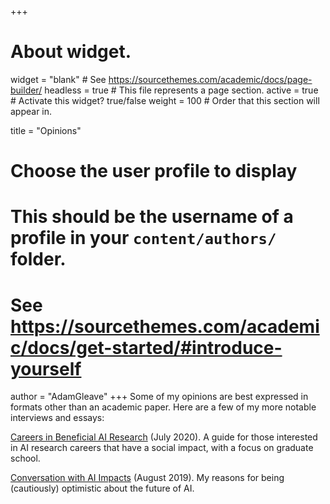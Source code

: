 +++
# About widget.
widget = "blank"  # See https://sourcethemes.com/academic/docs/page-builder/
headless = true  # This file represents a page section.
active = true  # Activate this widget? true/false
weight = 100 # Order that this section will appear in.

title = "Opinions"

# Choose the user profile to display
# This should be the username of a profile in your `content/authors/` folder.
# See https://sourcethemes.com/academic/docs/get-started/#introduce-yourself
author = "AdamGleave"
+++
Some of my opinions are best expressed in formats other than an academic paper.
Here are a few of my more notable interviews and essays:
 
[Careers in Beneficial AI Research](https://docs.google.com/document/d/1RFo7_9JVmt0z8RPwUjB-mUMgCMoUQmsaj2CM5aHvxCw/edit) (July 2020).
A guide for those interested in AI research careers that have a social impact, with a focus on graduate school.

[Conversation with AI Impacts](https://aiimpacts.org/conversation-with-adam-gleave/) (August 2019).
My reasons for being (cautiously) optimistic about the future of AI.